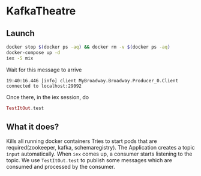 # KafkaTheatre

## Launch
```bash
docker stop $(docker ps -aq) && docker rm -v $(docker ps -aq)
docker-compose up -d
iex -S mix
```
Wait for this message to arrive
```
19:40:16.446 [info] client MyBroadway.Broadway.Producer_0.Client connected to localhost:29092
```
Once there, in the iex session, do
```elixir
TestItOut.test
```

## What it does?
Kills all running docker containers
Tries to start pods that are required(zookeeper, kafka, schemaregistry).
The Application creates a topic `input` automatically.
When `iex` comes up, a consumer starts listening to the topic.
We use `TestItOut.test` to publish some messages which are consumed and processed by the consumer.
